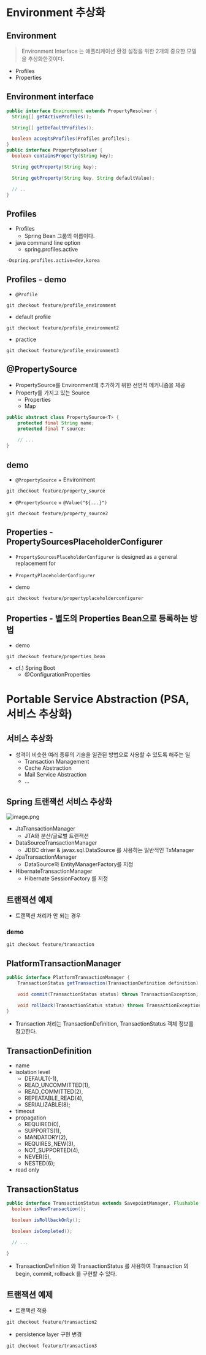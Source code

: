 # Environment 추상화

## Environment

> Environment Interface 는 애플리케이션 환경 설정을 위한 2개의 중요한 모델을 추상화한것이다.

- Profiles
- Properties

## Environment interface

```java
public interface Environment extends PropertyResolver {
  String[] getActiveProfiles();

  String[] getDefaultProfiles();

  boolean acceptsProfiles(Profiles profiles);
}
public interface PropertyResolver {
  boolean containsProperty(String key);

  String getProperty(String key);

  String getProperty(String key, String defaultValue);

  // ..
}
```

## Profiles

- Profiles
  - Spring Bean 그룹의 이름이다.
- java command line option
  - spring.profiles.active

```properties
-Dspring.profiles.active=dev,korea
```

## Profiles - demo

- `@Profile`

```
git checkout feature/profile_environment
```

- default profile

```
git checkout feature/profile_environment2
```

- practice

```
git checkout feature/profile_environment3
```

## @PropertySource

- PropertySource를 Environment에 추가하기 위한 선언적 메커니즘을 제공
- Property를 가지고 있는 Source
  - Properties
  - Map

```java
public abstract class PropertySource<T> {
	protected final String name;
	protected final T source;
    
    // ...
}
```

## demo

- `@PropertySource` + Environment

```shell
git checkout feature/property_source
```

- `@PropertySource` + `@Value("${...}")`

```shell
git checkout feature/property_source2
```

## Properties - PropertySourcesPlaceholderConfigurer

- `PropertySourcesPlaceholderConfigurer` is designed as a general replacement for
- `PropertyPlaceholderConfigurer`

- demo

```shell
git checkout feature/propertyplaceholderconfigurer
```

## Properties - 별도의 Properties Bean으로 등록하는 방법

- demo

```shell
git checkout feature/properties_bean
```

- cf.) Spring Boot
  - @ConfigurationProperties

# Portable Service Abstraction (PSA, 서비스 추상화)

## 서비스 추상화

- 성격이 비슷한 여러 종류의 기술을 일관된 방법으로 사용할 수 있도록 해주는 일
  - Transaction Management
  - Cache Abstraction
  - Mail Service Abstraction
  - ...

## Spring 트랜잭션 서비스 추상화

![image.png](./images/3-1.png)

- JtaTransactionManager
  - JTA와 분산/글로벌 트랜잭션
- DataSourceTransactionManager
  - JDBC driver & javax.sql.DataSource 를 사용하는 일반적인 TxManager
- JpaTransactionManager
  - DataSource와 EntityManagerFactory를 지정
- HibernateTransactionManager
  - Hibernate SessionFactory 를 지정

## 트랜잭션 예제

- 트랜잭션 처리가 안 되는 경우

### demo

```
git checkout feature/transaction
```

## PlatformTransactionManager

```java
public interface PlatformTransactionManager {
    TransactionStatus getTransaction(TransactionDefinition definition) throws TransactionException;

    void commit(TransactionStatus status) throws TransactionException;

    void rollback(TransactionStatus status) throws TransactionException;
}
```

- Transaction 처리는 TransactionDefinition, TransactionStatus 객체 정보를 참고한다.

## TransactionDefinition

- name
- isolation level
  - DEFAULT(-1),
  - READ_UNCOMMITTED(1),
  - READ_COMMITTED(2),
  - REPEATABLE_READ(4),
  - SERIALIZABLE(8);
- timeout
- propagation
  - REQUIRED(0),
  - SUPPORTS(1),
  - MANDATORY(2),
  - REQUIRES_NEW(3),
  - NOT_SUPPORTED(4),
  - NEVER(5),
  - NESTED(6);
- read only

## TransactionStatus

```java
public interface TransactionStatus extends SavepointManager, Flushable {
  boolean isNewTransaction();

  boolean isRollbackOnly();

  boolean isCompleted();

  // ...

}
```

- TransactionDefinition 와 TransactionStatus 를 사용하여 Transaction 의 begin, commit, rollback 를 구현할 수 있다.

## 트랜잭션 예제

- 트랜잭션 적용

```shell
git checkout feature/transaction2
```

- persistence layer 구현 변경

```shell
git checkout feature/transaction3
```